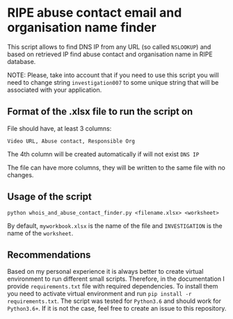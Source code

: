 # RIPE abuse contact email and organisation name finder

This script allows to find DNS IP from any URL (so called `NSLOOKUP`) and based on retrieved IP find abuse contact and organisation name in RIPE database.

NOTE: Please, take into account that if you need to use this script you will need to change string `investigation007` to some unique string that will be associated with your application.

## Format of the .xlsx file to run the script on

File should have, at least 3 columns:

```
Video URL, Abuse contact, Responsible Org
```

The 4th column will be created automatically if will not exist `DNS IP`

The file can have more columns, they will be written to the same file with no changes.


## Usage of the script

```[python]
python whois_and_abuse_contact_finder.py <filename.xlsx> <worksheet>
```

By default, `myworkbook.xlsx` is the name of the file and `INVESTIGATION` is the name of the `worksheet`.

## Recommendations

Based on my personal experience it is always better to create virtual environment to run different small scripts. Therefore, in the documentation I provide `requirements.txt` file with required dependencies. To install them you need to activate virtual environment and run `pip install -r requirements.txt`. The script was tested for `Python3.6` and should work for `Python3.6+`. If it is not the case, feel free to create an issue to this repository.
